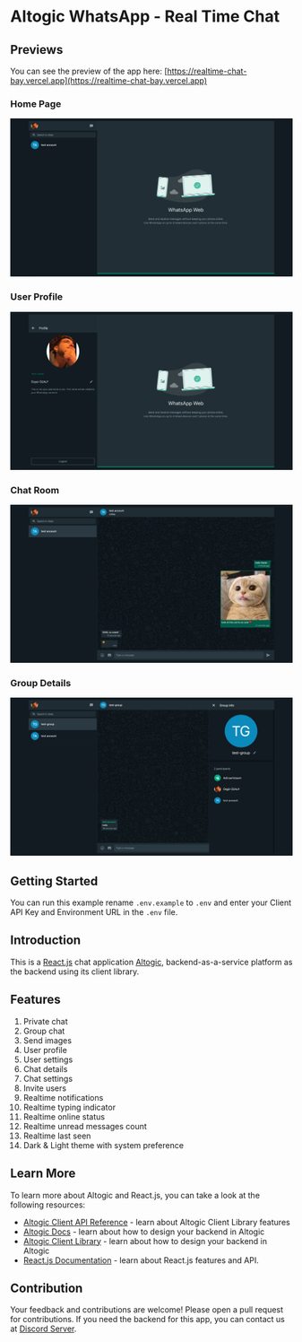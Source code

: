 # Altogic WhatsApp - Real Time Chat

## Previews

You can see the preview of the app here: [https://realtime-chat-bay.vercel.app](https://realtime-chat-bay.vercel.app)

### Home Page

![picture alt](public/images/preview.png 'Preview image of the app')

### User Profile

![picture alt](public/images/preview-user-profile.png 'Preview image of user profile')

### Chat Room

![picture alt](public/images/preview-chat-room.png 'Preview image of chat room')

### Group Details

![picture alt](public/images/preview-group-details.png 'Preview image of group details')

## Getting Started
You can run this example rename `.env.example` to `.env` and enter your Client API Key and Environment URL in the `.env` file.


## Introduction

This is a [React.js](https://reactjs.org/) chat application [Altogic](https://www.altogic.com), backend-as-a-service platform as the backend using its client library.

## Features

1. Private chat
2. Group chat
3. Send images
4. User profile
5. User settings
6. Chat details
7. Chat settings
8. Invite users
9. Realtime notifications
10. Realtime typing indicator
11. Realtime online status
12. Realtime unread messages count
13. Realtime last seen
14. Dark & Light theme with system preference

## Learn More

To learn more about Altogic and React.js, you can take a look at the following resources:

-   [Altogic Client API Reference](https://clientapi.altogic.com/v2.2.0/modules.html) - learn about Altogic Client Library features
-   [Altogic Docs](https://www.altogic.com/docs/) - learn about how to design your backend in Altogic
-   [Altogic Client Library](https://www.altogic.com/client/) - learn about how to design your backend in Altogic
-   [React.js Documentation](https://reactjs.org/docs/getting-started.html) - learn about React.js features and API.

## Contribution

Your feedback and contributions are welcome! Please open a pull request for contributions. If you need the backend for this app, you can contact us at [Discord Server](https://discord.gg/ERK2ssumh8).
